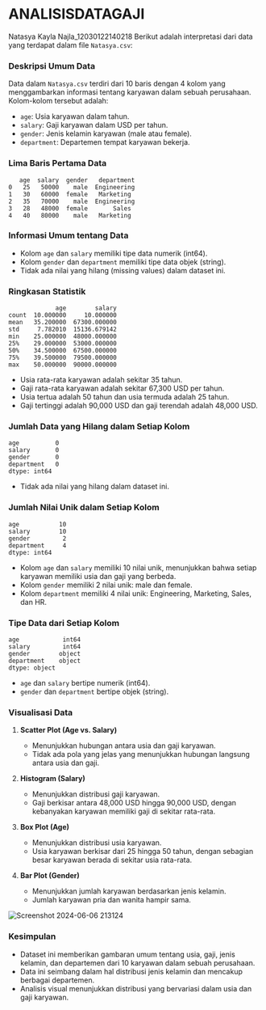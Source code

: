 # ANALISISDATAGAJI
Natasya Kayla Najla_12030122140218
Berikut adalah interpretasi dari data yang terdapat dalam file `Natasya.csv`:

### Deskripsi Umum Data
Data dalam `Natasya.csv` terdiri dari 10 baris dengan 4 kolom yang menggambarkan informasi tentang karyawan dalam sebuah perusahaan. Kolom-kolom tersebut adalah:

- `age`: Usia karyawan dalam tahun.
- `salary`: Gaji karyawan dalam USD per tahun.
- `gender`: Jenis kelamin karyawan (male atau female).
- `department`: Departemen tempat karyawan bekerja.

### Lima Baris Pertama Data
```
   age  salary  gender   department
0   25   50000    male  Engineering
1   30   60000  female   Marketing
2   35   70000    male  Engineering
3   28   48000  female       Sales
4   40   80000    male   Marketing
```

### Informasi Umum tentang Data
- Kolom `age` dan `salary` memiliki tipe data numerik (int64).
- Kolom `gender` dan `department` memiliki tipe data objek (string).
- Tidak ada nilai yang hilang (missing values) dalam dataset ini.

### Ringkasan Statistik
```
             age        salary
count  10.000000     10.000000
mean   35.200000  67300.000000
std     7.782010  15136.679142
min    25.000000  48000.000000
25%    29.000000  53000.000000
50%    34.500000  67500.000000
75%    39.500000  79500.000000
max    50.000000  90000.000000
```
- Usia rata-rata karyawan adalah sekitar 35 tahun.
- Gaji rata-rata karyawan adalah sekitar 67,300 USD per tahun.
- Usia tertua adalah 50 tahun dan usia termuda adalah 25 tahun.
- Gaji tertinggi adalah 90,000 USD dan gaji terendah adalah 48,000 USD.

### Jumlah Data yang Hilang dalam Setiap Kolom
```
age          0
salary       0
gender       0
department   0
dtype: int64
```
- Tidak ada nilai yang hilang dalam dataset ini.

### Jumlah Nilai Unik dalam Setiap Kolom
```
age           10
salary        10
gender         2
department     4
dtype: int64
```
- Kolom `age` dan `salary` memiliki 10 nilai unik, menunjukkan bahwa setiap karyawan memiliki usia dan gaji yang berbeda.
- Kolom `gender` memiliki 2 nilai unik: male dan female.
- Kolom `department` memiliki 4 nilai unik: Engineering, Marketing, Sales, dan HR.

### Tipe Data dari Setiap Kolom
```
age            int64
salary         int64
gender        object
department    object
dtype: object
```
- `age` dan `salary` bertipe numerik (int64).
- `gender` dan `department` bertipe objek (string).

### Visualisasi Data
1. **Scatter Plot (Age vs. Salary)**
   - Menunjukkan hubungan antara usia dan gaji karyawan.
   - Tidak ada pola yang jelas yang menunjukkan hubungan langsung antara usia dan gaji.

2. **Histogram (Salary)**
   - Menunjukkan distribusi gaji karyawan.
   - Gaji berkisar antara 48,000 USD hingga 90,000 USD, dengan kebanyakan karyawan memiliki gaji di sekitar rata-rata.

3. **Box Plot (Age)**
   - Menunjukkan distribusi usia karyawan.
   - Usia karyawan berkisar dari 25 hingga 50 tahun, dengan sebagian besar karyawan berada di sekitar usia rata-rata.

4. **Bar Plot (Gender)**
   - Menunjukkan jumlah karyawan berdasarkan jenis kelamin.
   - Jumlah karyawan pria dan wanita hampir sama.

![Screenshot 2024-06-06 213124](https://github.com/natasyakaylanajla/ANALISISDATAGAJI/assets/167093710/8219a0b9-58b2-4c39-8bb5-1ae6ee19a494)

### Kesimpulan
- Dataset ini memberikan gambaran umum tentang usia, gaji, jenis kelamin, dan departemen dari 10 karyawan dalam sebuah perusahaan.
- Data ini seimbang dalam hal distribusi jenis kelamin dan mencakup berbagai departemen.
- Analisis visual menunjukkan distribusi yang bervariasi dalam usia dan gaji karyawan.
